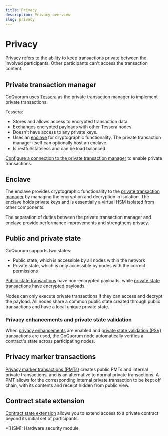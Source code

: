 ```yaml
---
title: Privacy
description: Privacy overview
slug: privacy
---
```


# Privacy

Privacy refers to the ability to keep transactions private between the involved participants. Other participants can't access the transaction content.

## Private transaction manager

GoQuorum uses [Tessera](https://docs.tessera.consensys.net/en/stable/) as the private transaction manager to implement private transactions.

Tessera:

- Stores and allows access to encrypted transaction data.
- Exchanges encrypted payloads with other Tessera nodes.
- Doesn't have access to any private keys.
- Uses an [enclave](#enclave) for cryptographic functionality. The private transaction manager itself can optionally host an enclave.
- Is restful/stateless and can be load balanced.

[Configure a connection to the private transaction manager](../configure-and-manage/configure/private-transaction-manager.md) to enable private transactions.

## Enclave

The enclave provides cryptographic functionality to the [private transaction manager](#private-transaction-manager) by managing the encryption and decryption in isolation. The enclave holds private keys and is essentially a virtual HSM isolated from other components.

The separation of duties between the private transaction manager and enclave provide performance improvements and strengthens privacy.

## Public and private state

GoQuorum supports two states:

- Public state, which is accessible by all nodes within the network
- Private state, which is only accessible by nodes with the correct permissions

[Public state transactions](./privacy/private-and-public.md#public-transactions) have non-encrypted payloads, while [private state transactions](./privacy/private-and-public.md#private-transactions) have encrypted payloads.

Nodes can only execute private transactions if they can access and decrypt the payload. All nodes share a common public state created through public transactions and have a local unique private state.

### Privacy enhancements and private state validation

When [privacy enhancements](./privacy/privacy-enhancements.md) are enabled and [private state validation (PSV)](./privacy/privacy-enhancements.md#private-state-validation) transactions are used, the GoQuorum node automatically verifies a contract's state across participating nodes.

## Privacy marker transactions

[Privacy marker transactions (PMTs)](./privacy/privacy-marker-transactions.md) creates public PMTs and internal private transactions, and is an alternative to normal private transactions. A PMT allows for the corresponding internal private transaction to be kept off chain, with its contents and receipt hidden from public view.

## Contract state extension

[Contract state extension](./privacy/contract-extension.md) allows you to extend access to a private contract beyond its initial set of participants.

\*[HSM]: Hardware security module
